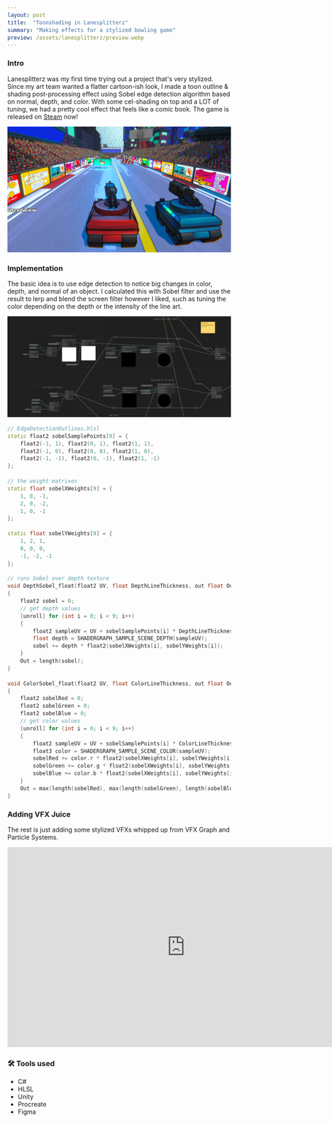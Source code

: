 ```yaml
---
layout: post
title:  "Toonshading in Lanesplitterz"
summary: "Making effects for a stylized bowling game"
preview: /assets/lanesplitterz/preview.webp
---
```


### Intro
Lanesplitterz was my first time trying out a project that's very stylized. Since my art team wanted a flatter cartoon-ish look, I made a toon outline & shading post-processing effect using Sobel edge detection algorithm based on normal, depth, and color. With some cel-shading on top and a LOT of tuning, we had a pretty cool effect that feels like a comic book. The game is released on [Steam](https://store.steampowered.com/app/3290110/Lanesplitterz/) now!

![Toon shading](/assets/lanesplitterz/content.webp)

### Implementation
The basic idea is to use edge detection to notice big changes in color, depth, and normal of an object. I calculated this with Sobel filter and use the result to lerp and blend the screen filter however I liked, such as tuning the color depending on the depth or the intensity of the line art.

![Shadergraph](/assets/lanesplitterz/image.png)

```C++
// EdgeDetectionOutlines.hlsl 
static float2 sobelSamplePoints[9] = {
    float2(-1, 1), float2(0, 1), float2(1, 1),
    float2(-1, 0), float2(0, 0), float2(1, 0),
    float2(-1, -1), float2(0, -1), float2(1, -1)
};

// the weight matrixes
static float sobelXWeights[9] = {
    1, 0, -1,
    2, 0, -2,
    1, 0, -1
};

static float sobelYWeights[9] = {
    1, 2, 1,
    0, 0, 0,
    -1, -2, -1
};

// runs Sobel over depth texture
void DepthSobel_float(float2 UV, float DepthLineThickness, out float Out)
{
    float2 sobel = 0;
    // get depth values
    [unroll] for (int i = 0; i < 9; i++)
    {
        float2 sampleUV = UV + sobelSamplePoints[i] * DepthLineThickness;
        float depth = SHADERGRAPH_SAMPLE_SCENE_DEPTH(sampleUV);
        sobel += depth * float2(sobelXWeights[i], sobelYWeights[i]);
    }
    Out = length(sobel);
}

void ColorSobel_float(float2 UV, float ColorLineThickness, out float Out)
{
    float2 sobelRed = 0;
    float2 sobelGreen = 0;
    float2 sobelBlue = 0;
    // get color values
    [unroll] for (int i = 0; i < 9; i++)
    {
        float2 sampleUV = UV + sobelSamplePoints[i] * ColorLineThickness;
        float3 color = SHADERGRAPH_SAMPLE_SCENE_COLOR(sampleUV);
        sobelRed += color.r * float2(sobelXWeights[i], sobelYWeights[i]);
        sobelGreen += color.g * float2(sobelXWeights[i], sobelYWeights[i]);
        sobelBlue += color.b * float2(sobelXWeights[i], sobelYWeights[i]);
    }
    Out = max(length(sobelRed), max(length(sobelGreen), length(sobelBlue)));
}
```

### Adding VFX Juice
The rest is just adding some stylized VFXs whipped up from VFX Graph and Particle Systems. 

<iframe width="800" height="450" src="https://www.youtube.com/embed/hfwO2Cd6g7I?si=PiMZvkYjdBDN9OF1" title="YouTube video player" frameborder="0" allow="accelerometer; autoplay; clipboard-write; encrypted-media; gyroscope; picture-in-picture; web-share" referrerpolicy="strict-origin-when-cross-origin" allowfullscreen></iframe>

### 🛠️ Tools used
- C#
- HLSL
- Unity
- Procreate
- Figma
